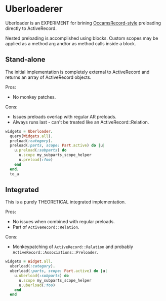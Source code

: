 # Uberloaderer

Uberloader is an EXPERIMENT for brining [OccamsRecord-style](https://github.com/jhollinger/occams-record/?tab=readme-ov-file#advanced-eager-loading) preloading directly to ActiveRecord.

Nested preloading is accomplished using blocks. Custom scopes may be applied as a method arg and/or as method calls inside a block.

## Stand-alone

The initial implementation is completely external to ActiveRecord and returns an array of ActiveRecord objects.

Pros:

* No monkey patches.

Cons:

* Issues preloads overlap with regular AR preloads.
* Always runs last - can't be treated like an ActiveRecord::Relation.

```ruby
widgets = Uberloader.
  query(Widgets.all).
  preload(:category).
  preload(:parts, scope: Part.active) do |u|
    u.preload(:subparts) do
      u.scope my_subparts_scope_helper
      u.preload(:foo)
    end
  end.
  to_a
```

## Integrated

This is a purely THEORETICAL integrated implementation.

Pros:

* No issues when combined with regular preloads.
* Part of `ActiveRecord::Relation`.

Cons:

* Monkeypatching of `ActiveRecord::Relation` and probably `ActiveRecord::Associations::Preloader`.

```ruby
widgets = Widget.all.
  uberload(:category).
  uberload(:parts, scope: Part.active) do |u|
    u.uberload(:subparts) do
      u.scope my_subparts_scope_helper
      u.uberload(:foo)
    end
  end
```
